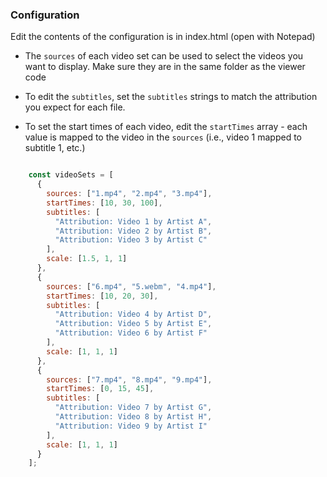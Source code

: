 ### Configuration

Edit the contents of the configuration is in index.html (open with Notepad)

* The `sources` of each video set can be used to select the videos you want to display. Make sure they are in the same folder as the viewer code

* To edit the `subtitles`, set the `subtitles` strings to match the attribution you expect for each file.

* To set the start times of each video, edit the `startTimes` array - each value is mapped to the video in the `sources` (i.e., video 1 mapped to subtitle 1, etc.)


``` javascript

    const videoSets = [
      {
        sources: ["1.mp4", "2.mp4", "3.mp4"],
        startTimes: [10, 30, 100],
        subtitles: [
          "Attribution: Video 1 by Artist A",
          "Attribution: Video 2 by Artist B",
          "Attribution: Video 3 by Artist C"
        ],
        scale: [1.5, 1, 1]
      },
      {
        sources: ["6.mp4", "5.webm", "4.mp4"],
        startTimes: [10, 20, 30],
        subtitles: [
          "Attribution: Video 4 by Artist D",
          "Attribution: Video 5 by Artist E",
          "Attribution: Video 6 by Artist F"
        ],
        scale: [1, 1, 1]
      },
      {
        sources: ["7.mp4", "8.mp4", "9.mp4"],
        startTimes: [0, 15, 45],
        subtitles: [
          "Attribution: Video 7 by Artist G",
          "Attribution: Video 8 by Artist H",
          "Attribution: Video 9 by Artist I"
        ],
        scale: [1, 1, 1]
      }
    ];

```